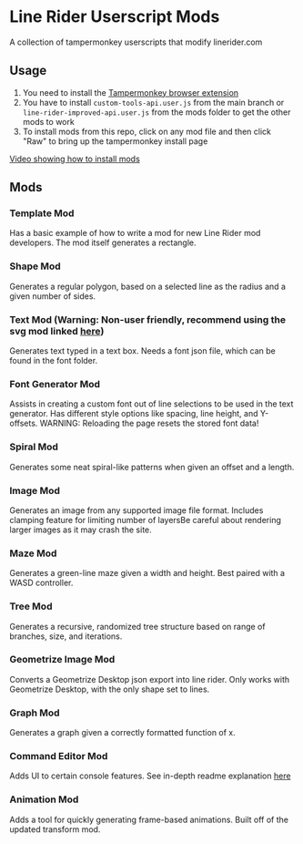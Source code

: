 # Line Rider Userscript Mods

A collection of tampermonkey userscripts that modify linerider.com

## Usage

1. You need to install the [Tampermonkey browser extension](https://tampermonkey.net/)
2. You have to install `custom-tools-api.user.js` from the main branch or `line-rider-improved-api.user.js` from the mods folder to get the other mods to work
3. To install mods from this repo, click on any mod file and then click "Raw" to bring up the tampermonkey install page

[Video showing how to install mods](https://streamable.com/v4wzx)

## Mods

### Template Mod

Has a basic example of how to write a mod for new Line Rider mod developers. The mod itself generates a rectangle.

### Shape Mod

Generates a regular polygon, based on a selected line as the radius and a given number of sides.

### Text Mod (Warning: Non-user friendly, recommend using the svg mod linked [here](https://github.com/Conqu3red/linerider-userscript-mods/blob/master/mods/svg-mod.user.js))

Generates text typed in a text box. Needs a font json file, which can be found in the font folder.

### Font Generator Mod

Assists in creating a custom font out of line selections to be used in the text generator. Has different style options like spacing, line height, and Y-offsets. WARNING: Reloading the page resets the stored font data!

### Spiral Mod

Generates some neat spiral-like patterns when given an offset and a length.

### Image Mod

Generates an image from any supported image file format. Includes clamping feature for limiting number of layersBe careful about rendering larger images as it may crash the site.

### Maze Mod

Generates a green-line maze given a width and height. Best paired with a WASD controller.

### Tree Mod

Generates a recursive, randomized tree structure based on range of branches, size, and iterations.

### Geometrize Image Mod

Converts a Geometrize Desktop json export into line rider. Only works with Geometrize Desktop, with the only shape set to lines.

### Graph Mod

Generates a graph given a correctly formatted function of x.

### Command Editor Mod

Adds UI to certain console features. See in-depth readme explanation [here](https://github.com/Malizma333/line-rider-command-editor-userscript/tree/master#readme)

### Animation Mod

Adds a tool for quickly generating frame-based animations. Built off of the updated transform mod.
